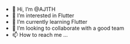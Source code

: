 - 👋 Hi, I’m @AJ1TH
- 👀 I’m interested in Flutter
- 🌱 I’m currently learning Flutter
- 💞️ I’m looking to collaborate with a good team
- 📫 How to reach me ...

<!---
AJ1TH/AJ1TH is a ✨ special ✨ repository because its `README.md` (this file) appears on your GitHub profile.
You can click the Preview link to take a look at your changes.
--->
